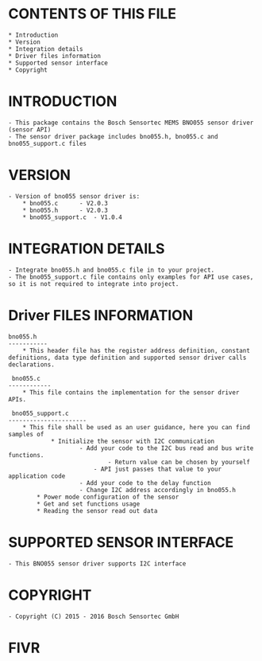 
CONTENTS OF THIS FILE
=======================
	* Introduction
	* Version
	* Integration details
	* Driver files information
	* Supported sensor interface
	* Copyright


INTRODUCTION
===============
	- This package contains the Bosch Sensortec MEMS BNO055 sensor driver (sensor API)
	- The sensor driver package includes bno055.h, bno055.c and bno055_support.c files

VERSION
=========
	- Version of bno055 sensor driver is:
		* bno055.c 		- V2.0.3
		* bno055.h 		- V2.0.3
		* bno055_support.c 	- V1.0.4

INTEGRATION DETAILS
=====================
	- Integrate bno055.h and bno055.c file in to your project.
	- The bno055_support.c file contains only examples for API use cases, so it is not required to integrate into project.

Driver FILES INFORMATION
===========================
	bno055.h
	-----------
		* This header file has the register address definition, constant definitions, data type definition and supported sensor driver calls declarations.

	 bno055.c
	------------
		* This file contains the implementation for the sensor driver APIs.

	 bno055_support.c
	----------------------
		* This file shall be used as an user guidance, here you can find samples of
    			* Initialize the sensor with I2C communication
        				- Add your code to the I2C bus read and bus write functions.
            					- Return value can be chosen by yourself
           					- API just passes that value to your application code
        				- Add your code to the delay function
        				- Change I2C address accordingly in bno055.h
   			* Power mode configuration of the sensor
   			* Get and set functions usage
			* Reading the sensor read out data

SUPPORTED SENSOR INTERFACE
====================================
	- This BNO055 sensor driver supports I2C interface


COPYRIGHT
===========
	- Copyright (C) 2015 - 2016 Bosch Sensortec GmbH


# FIVR
